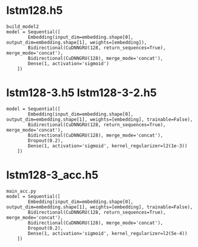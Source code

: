 # lstm128.h5
	build_model2
    model = Sequential([
            Embedding(input_dim=embedding.shape[0], output_dim=embedding.shape[1], weights=[embedding]),
            Bidirectional(CuDNNGRU(128, return_sequences=True), merge_mode='concat'),
            Bidirectional(CuDNNGRU(128), merge_mode='concat'),
            Dense(1, activation='sigmoid')
        ])

# lstm128-3.h5 lstm128-3-2.h5
    model = Sequential([
            Embedding(input_dim=embedding.shape[0], output_dim=embedding.shape[1], weights=[embedding], trainable=False),
            Bidirectional(CuDNNGRU(128, return_sequences=True), merge_mode='concat'),
            Bidirectional(CuDNNGRU(128), merge_mode='concat'),
            Dropout(0.2),
            Dense(1, activation='sigmoid', kernel_regularizer=l2(1e-3))
        ])

# lstm128-3_acc.h5
	main_acc.py
    model = Sequential([
            Embedding(input_dim=embedding.shape[0], output_dim=embedding.shape[1], weights=[embedding], trainable=False),
            Bidirectional(CuDNNGRU(128, return_sequences=True), merge_mode='concat'),
            Bidirectional(CuDNNGRU(128), merge_mode='concat'),
            Dropout(0.2),
            Dense(1, activation='sigmoid', kernel_regularizer=l2(5e-4))
        ])

